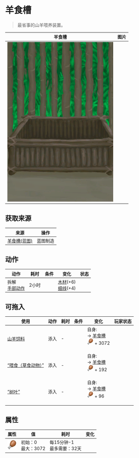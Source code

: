 # 羊食槽  
> 最省事的山羊喂养装置。  
  
  羊食槽  |   图片   
 ----  |  ----:   
   |  ![](Sprite/FeedingTroughEmpty.png)   
  
## 获取来源  
来源  |  操作  
----  |  ----  
[羊食槽(蓝图)](Bp_GoatFeeder.md)  |  蓝图制造  
## 动作  
动作  |  耗时  |  条件  |  变化  |  状态  
----  |  ----  |  ----  |  ----  |  ----  
拆解<br>[手部动作](HandAction.md)  |  2小时  |    |  [木材](Wood.md)(+6)<br>[细线](CordFiber.md)(+4)<br>  |    
## 可拖入  
使用  |  动作  |  耗时  |  条件  |  变化  |  玩家状态  
----  |  ----  |  ----  |  ----  |  ----  |  ----  
[山羊饲料](FeedGoat.md)  |  添入  |  -  |    |  自身:<br>→ [羊食槽](GoatFeeder.md)<br><img decoding="async" src="Sprite/Hunger.png" style="width:20px;"> + 3072<br><br>  |    
[“喂食（草食动物）”](tag_FeedHerb.md)  |  添入  |  -  |    |  自身:<br>→ [羊食槽](GoatFeeder.md)<br><img decoding="async" src="Sprite/Hunger.png" style="width:20px;"> + 192<br><br>  |    
[“树叶”](tag_Leaves.md)  |  添入  |  -  |    |  自身:<br>→ [羊食槽](GoatFeeder.md)<br><img decoding="async" src="Sprite/Hunger.png" style="width:20px;"> + 96<br><br>  |    
## 属性   
属性  |  值  |  耗时  |  变化  
----  |  ----  |  ----  |  ----  
<img decoding="async" src="Sprite/Hunger.png" style="width:30px;">  |  初始：0<br>最大：3072  |  每15分钟-1<br>最多需要：32天  |    
